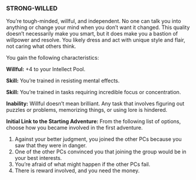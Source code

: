 ### STRONG-WILLED

<!-- P, ID: 050932 -->

You’re tough-minded, willful, and independent. No one can talk you into anything or change your mind when you don’t want it changed. This quality doesn’t necessarily make you smart, but it does make you a bastion of willpower and resolve. You likely dress and act with unique style and flair, not caring what others think.

<!-- P, ID: 050933 -->

You gain the following characteristics:

<!-- P, ID: 050934 -->

**Willful:** +4 to your Intellect Pool.

<!-- P, ID: 050935 -->

**Skill:** You’re trained in resisting mental effects.

<!-- P, ID: 050936 -->

**Skill:** You’re trained in tasks requiring incredible focus or concentration.

<!-- P, ID: 050937 -->

**Inability:** Willful doesn’t mean brilliant. Any task that involves figuring out puzzles or problems, memorizing things, or using lore is hindered.

<!-- P, ID: 050938 -->

**Initial Link to the Starting Adventure:** From the following list of options, choose how you became involved in the first adventure.

<!-- L, ID: 050939 -->

1. Against your better judgment, you joined the other PCs because you saw that they were in danger.
2. One of the other PCs convinced you that joining the group would be in your best interests.
3. You’re afraid of what might happen if the other PCs fail.
4. There is reward involved, and you need the money.

<!-- /L -->

